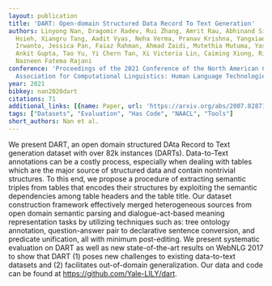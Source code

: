 ```yaml
---
layout: publication
title: 'DART: Open-domain Structured Data Record To Text Generation'
authors: Linyong Nan, Dragomir Radev, Rui Zhang, Amrit Rau, Abhinand Sivaprasad, Chiachun
  Hsieh, Xiangru Tang, Aadit Vyas, Neha Verma, Pranav Krishna, Yangxiaokang Liu, Nadia
  Irwanto, Jessica Pan, Faiaz Rahman, Ahmad Zaidi, Mutethia Mutuma, Yasin Tarabar,
  Ankit Gupta, Tao Yu, Yi Chern Tan, Xi Victoria Lin, Caiming Xiong, Richard Socher,
  Nazneen Fatema Rajani
conference: 'Proceedings of the 2021 Conference of the North American Chapter of the
  Association for Computational Linguistics: Human Language Technologies'
year: 2021
bibkey: nan2020dart
citations: 71
additional_links: [{name: Paper, url: 'https://arxiv.org/abs/2007.02871'}]
tags: ["Datasets", "Evaluation", "Has Code", "NAACL", "Tools"]
short_authors: Nan et al.
---
```

We present DART, an open domain structured DAta Record to Text generation
dataset with over 82k instances (DARTs). Data-to-Text annotations can be a
costly process, especially when dealing with tables which are the major source
of structured data and contain nontrivial structures. To this end, we propose a
procedure of extracting semantic triples from tables that encodes their
structures by exploiting the semantic dependencies among table headers and the
table title. Our dataset construction framework effectively merged
heterogeneous sources from open domain semantic parsing and dialogue-act-based
meaning representation tasks by utilizing techniques such as: tree ontology
annotation, question-answer pair to declarative sentence conversion, and
predicate unification, all with minimum post-editing. We present systematic
evaluation on DART as well as new state-of-the-art results on WebNLG 2017 to
show that DART (1) poses new challenges to existing data-to-text datasets and
(2) facilitates out-of-domain generalization. Our data and code can be found at
https://github.com/Yale-LILY/dart.